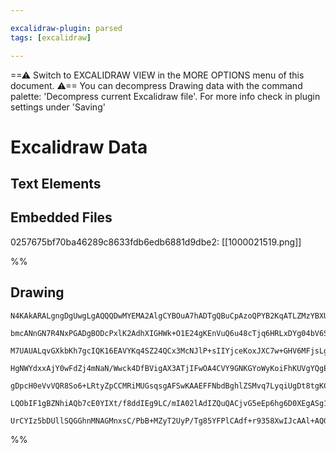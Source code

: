 ```yaml
---

excalidraw-plugin: parsed
tags: [excalidraw]

---
```

==⚠  Switch to EXCALIDRAW VIEW in the MORE OPTIONS menu of this document. ⚠== You can decompress Drawing data with the command palette: 'Decompress current Excalidraw file'. For more info check in plugin settings under 'Saving'


# Excalidraw Data

## Text Elements
## Embedded Files
0257675bf70ba46289c8633fdb6edb6881d9dbe2: [[1000021519.png]]

%%
## Drawing
```compressed-json
N4KAkARALgngDgUwgLgAQQQDwMYEMA2AlgCYBOuA7hADTgQBuCpAzoQPYB2KqATLZMzYBXUtiRoIACyhQ4zZAHoFAc0JRJQgEYA6bGwC2CgF7N6hbEcK4OCtptbErHALRY8RMpWdx8Q1TdIEfARcZgRmBShcZQUebQBGAFZtAGYaOiCEfQQOKGZuAG1wMFAwMogSbggefXw2AFUKZgBlAGtlADEoTH0OgBF6gCUAfQBHAAZ0sshYRCrCfWikfnLM

bmcANnGN7R4NxPGADgBODcPxlK2AdhXIGHWk+O1E24gKEnVuQ6u48cTjq6HRLxDYg04bV6SBCEZTSbgAFgB2m28JS8R4FwOiVR8Ne1mUwW441ezCgpDYrQQAGE2HVSFUydZmHBcIFclNyppcNh2uShBxiDS6QzyBxmayclAOZAAGaEfD4ZqwQkSQQeaUQUnkykAdQ+km4fGKAjJFIQSpgKvQasqrz5sI44XyaHirzYLOwanuLvGxONEGUfLgAEli

M7UAUALqvGXkbKh7gcIQK16EAVYKq4SZ24QCx3McNJlP+sIIYjceKoxJXC7w+GHV6MFjsLguy6NpisTgAOU4Ygr8MBhx4xwBEP9hGYfUyUDL3BlBDCr00ueIAFFgtlcoXk/hXkI4MRcLPyy6rolDvFjod4Tx4n8Xv6iBxWond686jy52gF/glyWoigIRwwgRABTTZQNTlYIEwkcYeGrDZz00GUay5eENh4E5sEODYUhSGViE0DYy2Iw5L2IY4iIQ

HgNWYdxxAjY0wFdZj4mNaN/Wwck4DfBVigAX3ATjIFwOA4CVY9GNKGYoWyKoiFhKUVgYQgEAoAAhbleVXIU2HpCQAGIZRM0yOQgbARDZKBg1nfQlW1alaX0qpDPiBB3Pc8zLNIazbKyLSeUDXTnIM9BGTFFlrO8qzJX83p5UVZVGM1WlbWKCzYtyeKHLNPViE+NAjXKHy/Ls3LKQtK1UvVFTSriuzBmEB0nQrOqspsuyAHkPS9CtfXa3yGqyDpOC

gDpcH0eVvVQR8So6+LRtyZpCCMRiMUGsqsgAFSwKAAEFFNbdBghlZSMvq7LyqiUgDt8tgKChXBT1QIs9wuha7LXAV9vux6QheiBWXJKhNuG/RfpB7b4BSvkBRioarpGuMECaq03pU+jyQVAANbhjjrVJKw2QcUn+C94huDKsdpfAAE0EVBbQh2xfCL0xBsMqMNgDG4GTIHoAghEY8ZnniEFUUEsGkf0Jr+WIfMQLh8sVMDEgVrWw0/XKNXiCVBBe

LQObIF1gBZNhiAQb7cE0YIXt/f8ddIEg9LC/mIA02lAdIZQuQACjvG5eEp6hg6D0XEgASg1QYEGUZNWSqH3/Z4FJiV4NPQ9T9OI+jqWPsRqAKoQHqoBbHdi3KWNJtRnJLedjhILQd2chtu3uDJYXXmwIhDdQTuEFeDga470gu/9YQoGfRiB9eRZSEpUhuxHtBZ/9efF+t23v37seEHz8o7AAKwQbA8maYe4HNy2t/bn9F0HjLuTLxhtp5/A+f9WY

UrCYIz5bDUllSQGGhnMNAGMnxsC/PbB+MZyT2UyP/Tg85YFPlCAdf+r9358XwIJcAAl+AQGguEPmQkBJAA==
```
%%